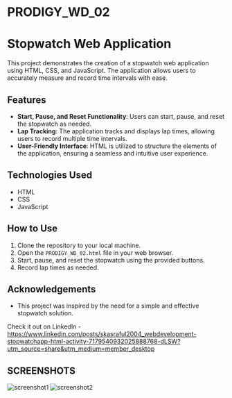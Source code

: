 # PRODIGY_WD_02
# Stopwatch Web Application

This project demonstrates the creation of a stopwatch web application using HTML, CSS, and JavaScript. The application allows users to accurately measure and record time intervals with ease.

## Features
- **Start, Pause, and Reset Functionality**: Users can start, pause, and reset the stopwatch as needed.
- **Lap Tracking**: The application tracks and displays lap times, allowing users to record multiple time intervals.
- **User-Friendly Interface**: HTML is utilized to structure the elements of the application, ensuring a seamless and intuitive user experience.

## Technologies Used
- HTML
- CSS
- JavaScript

## How to Use
1. Clone the repository to your local machine.
2. Open the `PRODIGY_WD_02.html` file in your web browser.
3. Start, pause, and reset the stopwatch using the provided buttons.
4. Record lap times as needed.

## Acknowledgements
- This project was inspired by the need for a simple and effective stopwatch solution.

Check it out on LinkedIn - https://www.linkedin.com/posts/skasraful2004_webdevelopment-stopwatchapp-html-activity-7179540932025888768-dLSW?utm_source=share&utm_medium=member_desktop

## SCREENSHOTS
![screenshot1](https://github.com/skasraful0001/PRODIGY_WD_02/assets/139148519/46a89aba-4702-43d3-a45a-eb1cb3a9fef1)
![screenshot2](https://github.com/skasraful0001/PRODIGY_WD_02/assets/139148519/44c7a39a-9d0a-44f3-bd80-c7dc072da596)
